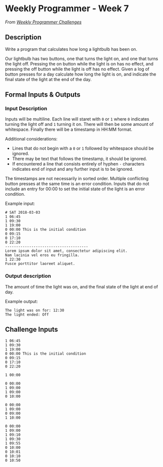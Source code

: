 # Weekly Programmer - Week 7

*From [Weekly Programmer Challenges](/weekly_programmer)*

## Description

Write a program that calculates how long a lightbulb has been on.

Our lightbulb has two buttons, one that turns the light on, and one that turns the light off. Pressing the on button while the light is on has no effect, and pressing the off button while the light is off has no effect. Given a log of button presses for a day calculate how long the light is on, and indicate the final state of the light at the end of the day.

## Formal Inputs & Outputs

### Input Description

Inputs will be multiline. Each line will staret with `0` or `1` where `0` indicates turning the light off and `1` turning it on. There will then be some amount of whitespace. Finally there will be a timestamp in HH:MM format.

Additional considerations:

* Lines that do not begin with a `0` or `1` followed by whitespace should be ignored.
* There may be text that follows the timestamp, it should be ignored.
* If encountered a line that consists entirely of hyphen `-` characters indicates end of input and any further input is to be ignored.

The timestamps are not necessarily in sorted order. Multiple conflicting button presses at the same time is an error condition. Inputs that do not include an entry for 00:00 to set the initial state of the light is an error condition.

Example input:

```text
# SAT 2018-03-03
1 06:45
1 09:30
1 19:00
0 00:00 This is the initial condition
0 09:15
0 17:10
0 22:20
--------------------------------------
Lorem ipsum dolor sit amet, consectetur adipiscing elit.
Nam lacinia vel eros eu fringilla.
1 22:30
Fusce porttitor laoreet aliquet.
```

### Output description

The amount of time the light was on, and the final state of the light at end of day.

Example output:

```text
The light was on for: 12:30
The light ended: Off
```

## Challenge Inputs

```text
1 06:45
1 09:30
1 19:00
0 00:00 This is the initial condition
0 09:15
0 17:10
0 22:20
```

```text
1 00:00
```

```text
0 00:00
1 09:00
1 09:00
0 10:00
```

```text
0 00:00
1 09:00
0 09:00
1 10:00
```

```text
0 00:00
1 09:00
1 09:10
1 09:30
1 09:55
0 10:00
0 10:01
0 10:10
0 10:50
```
